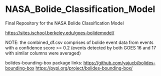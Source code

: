 # NASA_Bolide_Classification_Model
Final Repository for the NASA Bolide Classification Model

https://sites.ischool.berkeley.edu/goes-bolidemodel/

NOTE: the combined_df.csv comprises of bolide event data from events with a confidence score >= 0.2 (events detected by both GOES 16 and 17 with similar columns were averaged)

bolides-bounding-box package links:
https://github.com/yajucb/bolides-bounding-box
https://pypi.org/project/bolides-bounding-box/

